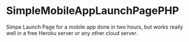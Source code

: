 # SimpleMobileAppLaunchPagePHP
Simpe Launch Page for a mobile app done in two hours, but works really well in a free Heroku server or any other cloud server.
